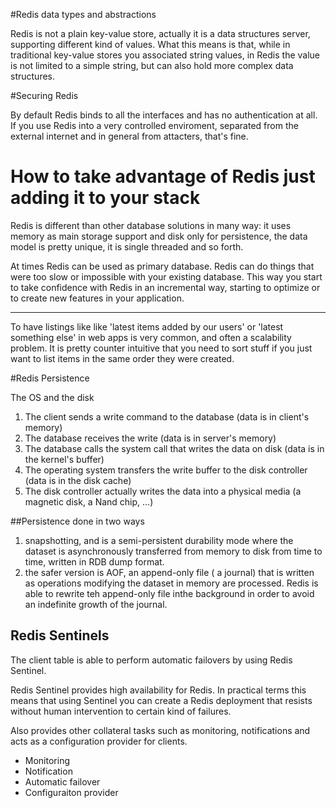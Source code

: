 #Redis data types and abstractions

Redis is not a plain key-value store, actually it is a data structures server, supporting different kind of values. What this means is that, while in traditional key-value stores you associated string values, in Redis the value is not limited to a simple string, but can also hold more complex data structures.

#Securing Redis

By default Redis binds to all the interfaces and has no authentication at all. If you use Redis into a very controlled enviroment, separated from the external internet and in general from attacters, that's fine. 

# How to take advantage of Redis just adding it to your stack

Redis is different than other database solutions in many way: it uses memory as main storage support and disk only for persistence, the data model is pretty unique, it is single threaded and so forth.

At times Redis can be used as primary database. Redis can do things that were too slow or impossible with your existing database. This way you start to take confidence with Redis in an incremental way, starting to optimize or to create new features in your application. 

---

To have listings like like 'latest items added by our users' or 'latest something else' in web apps is very common, and often a scalability problem. It is pretty counter intuitive that you need to sort stuff if you just want to list items in the same order they were created. 

#Redis Persistence

The OS and the disk

1. The client sends a write command to the database (data is in client's memory)
2. The database receives the write (data is in server's memory)
3. The database calls the system call that writes the data on disk (data is in the kernel's buffer)
4. The operating system transfers the write buffer to the disk controller (data is in the disk cache)
5. The disk controller actually writes the data into a physical media (a magnetic disk, a Nand chip, ...)

##Persistence done in two ways
  1. snapshotting, and is a semi-persistent durability mode where the dataset is asynchronously transferred from memory to disk from time to time, written in RDB dump format.
  2. the safer version is AOF, an append-only file ( a journal) that is written as operations modifying the dataset in memory are processed. Redis is able to rewrite teh append-only file inthe background in order to avoid an indefinite growth of the journal.

## Redis Sentinels

The client table is able to perform automatic failovers by using Redis Sentinel.

Redis Sentinel provides high availability for Redis. In practical terms this means that using Sentinel you can create a Redis deployment that resists without human intervention to certain kind of failures.

Also provides other collateral tasks such as monitoring, notifications and acts as a configuration provider for clients. 
  - Monitoring
  - Notification
  - Automatic failover
  - Configuraiton provider










